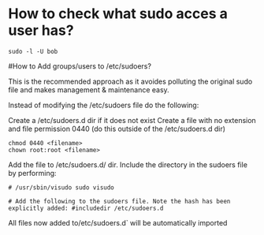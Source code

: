 # How to check what sudo acces a user has?

`sudo -l -U bob`

#How to Add groups/users to /etc/sudoers?

This is the recommended approach as it avoides polluting the original sudo file and makes management & maintenance easy.

Instead of modifying the /etc/sudoers file do the following:

Create a /etc/sudoers.d dir if it does not exist
Create a file with no extension and file permission 0440 (do this outside of the /etc/sudoers.d dir)
```
chmod 0440 <filename>
chown root:root <filename>
```

Add the file to /etc/sudoers.d/ dir.
Include the directory in the sudoers file by performing:

```
# /usr/sbin/visudo sudo visudo

# Add the following to the sudoers file. Note the hash has been explicitly added: #includedir /etc/sudoers.d
```

All files now added to/etc/sudoers.d` will be automatically imported

